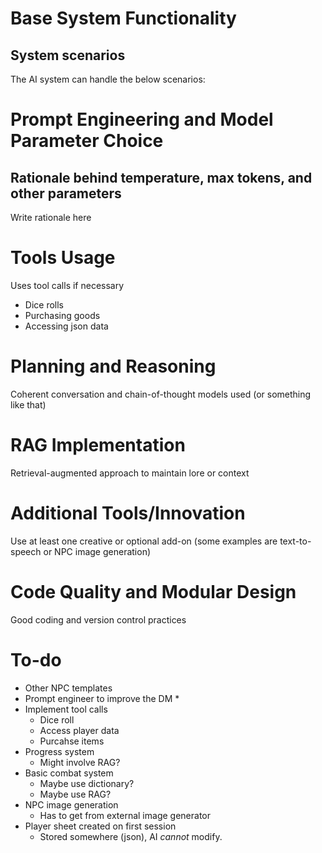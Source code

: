 # Base System Functionality

## System scenarios

The AI system can handle the below scenarios:


# Prompt Engineering and Model Parameter Choice

## Rationale behind temperature, max tokens, and other parameters
Write rationale here

# Tools Usage
Uses tool calls if necessary
 - Dice rolls 
 - Purchasing goods
 - Accessing json data

# Planning and Reasoning
Coherent conversation and chain-of-thought models used (or something like that)

# RAG Implementation

Retrieval-augmented approach to maintain lore or context

# Additional Tools/Innovation

Use at least one creative or optional add-on (some examples are text-to-speech or NPC image generation)

# Code Quality and Modular Design

Good coding and version control practices

# To-do

- Other NPC templates
- Prompt engineer to improve the DM *
- Implement tool calls
    - Dice roll
    - Access player data
    - Purcahse items  
- Progress system
    - Might involve RAG?
- Basic combat system
    - Maybe use dictionary?
    - Maybe use RAG?
- NPC image generation
    - Has to get from external image generator
- Player sheet created on first session
    - Stored somewhere (json), AI *cannot* modify.